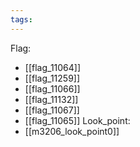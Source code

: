 ```yaml
---
tags:
---
```

Flag:
- [[flag_11064]]
- [[flag_11259]]
- [[flag_11066]]
- [[flag_11132]]
- [[flag_11067]]
- [[flag_11065]]
Look_point:
- [[m3206_look_point0]]
